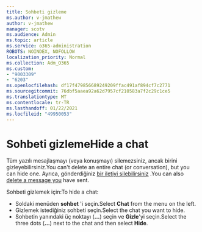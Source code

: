 ```yaml
---
title: Sohbeti gizleme
ms.author: v-jmathew
author: v-jmathew
manager: scotv
ms.audience: Admin
ms.topic: article
ms.service: o365-administration
ROBOTS: NOINDEX, NOFOLLOW
localization_priority: Normal
ms.collection: Adm_O365
ms.custom:
- "9003309"
- "6203"
ms.openlocfilehash: df17f479856689249209ffac491af894cf7c2771
ms.sourcegitcommit: 76dbf5aaea92a62d7957cf210583a7f2c29c1ce5
ms.translationtype: MT
ms.contentlocale: tr-TR
ms.lasthandoff: 01/22/2021
ms.locfileid: "49950053"
---
```

# <a name="hide-a-chat"></a><span data-ttu-id="cf7a7-102">Sohbeti gizleme</span><span class="sxs-lookup"><span data-stu-id="cf7a7-102">Hide a chat</span></span>

<span data-ttu-id="cf7a7-103">Tüm yazılı mesajlaşmayı (veya konuşmayı) silemezsiniz, ancak birini gizleyebilirsiniz.</span><span class="sxs-lookup"><span data-stu-id="cf7a7-103">You can't delete an entire chat (or conversation), but you can hide one.</span></span> <span data-ttu-id="cf7a7-104">Ayrıca, gönderdiğiniz [bir iletiyi silebilirsiniz](https://support.office.com/client/delete-a-message-you-have-sent-67bd76a5-04e7-46ea-9ef0-5800865cb8f3) .</span><span class="sxs-lookup"><span data-stu-id="cf7a7-104">You can also [delete a message you](https://support.office.com/client/delete-a-message-you-have-sent-67bd76a5-04e7-46ea-9ef0-5800865cb8f3) have sent.</span></span>

<span data-ttu-id="cf7a7-105">Sohbeti gizlemek için:</span><span class="sxs-lookup"><span data-stu-id="cf7a7-105">To hide a chat:</span></span>

- <span data-ttu-id="cf7a7-106">Soldaki menüden **sohbet** 'i seçin.</span><span class="sxs-lookup"><span data-stu-id="cf7a7-106">Select **Chat** from the menu on the left.</span></span>
- <span data-ttu-id="cf7a7-107">Gizlemek istediğiniz sohbeti seçin.</span><span class="sxs-lookup"><span data-stu-id="cf7a7-107">Select the chat you want to hide.</span></span>
- <span data-ttu-id="cf7a7-108">Sohbetin yanındaki üç noktayı (**...**) seçin ve **Gizle**'yi seçin.</span><span class="sxs-lookup"><span data-stu-id="cf7a7-108">Select the three dots (**...**) next to the chat and then select **Hide**.</span></span>
